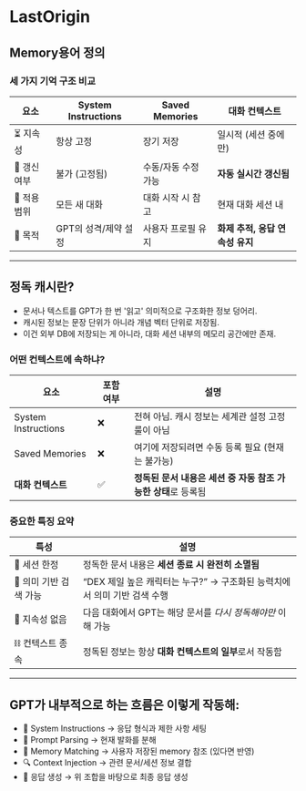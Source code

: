 # LastOrigin

## Memory용어 정의

### 세 가지 기억 구조 비교
| 요소       | System Instructions | Saved Memories | 대화 컨텍스트              |
| -------- | ------------------- | -------------- | -------------------- |
| ⏳ 지속성    | 항상 고정               | 장기 저장          | 일시적 (세션 중에만)         |
| 🔄 갱신 여부 | 불가 (고정됨)            | 수동/자동 수정 가능    | **자동 실시간 갱신됨**       |
| 📍 적용 범위 | 모든 새 대화             | 대화 시작 시 참고     | 현재 대화 세션 내           |
| 🔧 목적    | GPT의 성격/제약 설정       | 사용자 프로필 유지     | **화제 추적, 응답 연속성 유지** |

---

## 정독 캐시란?
- 문서나 텍스트를 GPT가 한 번 '읽고' 의미적으로 구조화한 정보 덩어리.
- 캐시된 정보는 문장 단위가 아니라 개념 벡터 단위로 저장됨.
- 이건 외부 DB에 저장되는 게 아니라, 대화 세션 내부의 메모리 공간에만 존재.

### 어떤 컨텍스트에 속하냐?
| 요소                  | 포함 여부 | 설명                                    |
| ------------------- | ----- | ------------------------------------- |
| System Instructions | ❌     | 전혀 아님. 캐시 정보는 세계관 설정 고정 룰이 아님         |
| Saved Memories      | ❌     | 여기에 저장되려면 수동 등록 필요 (현재는 불가능)          |
| **대화 컨텍스트**         | ✅     | **정독된 문서 내용은 세션 중 자동 참조 가능한 상태**로 등록됨 |

### 중요한 특징 요약
| 특성             | 설명                                            |
| -------------- | --------------------------------------------- |
| 📌 세션 한정       | 정독한 문서 내용은 **세션 종료 시 완전히 소멸됨**                |
| 🎯 의미 기반 검색 가능 | “DEX 제일 높은 캐릭터는 누구?” → 구조화된 능력치에서 의미 기반 검색 수행 |
| 🚫 지속성 없음      | 다음 대화에서 GPT는 해당 문서를 *다시 정독해야만* 이해 가능          |
| ⛓️ 컨텍스트 종속     | 정독된 정보는 항상 **대화 컨텍스트의 일부**로서 작동함              |

---

## GPT가 내부적으로 하는 흐름은 이렇게 작동해:
- 🔧 System Instructions → 응답 형식과 제한 사항 세팅
- 🧾 Prompt Parsing → 현재 발화를 분해
- 📌 Memory Matching → 사용자 저장된 memory 참조 (있다면 반영)
- 🔍 Context Injection → 관련 문서/세션 정보 결합
- 🧠 응답 생성 → 위 조합을 바탕으로 최종 응답 생성
